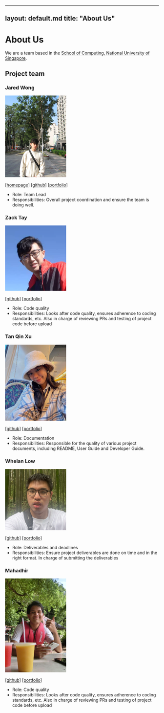 
---
  layout: default.md
  title: "About Us"
---

# About Us

We are a team based in the [School of Computing, National University of Singapore](http://www.comp.nus.edu.sg).

## Project team

### Jared Wong

<img src="images/jajared.png" width="200px">

[[homepage](https://jajared.vercel.app/)]
[[github](https://github.com/Jajared)]
[[portfolio](team/johndoe.md)]

- Role: Team Lead
- Responsibilities: Overall project coordination and ensure the team is doing well.

### Zack Tay

<img src="images/zack-tay.png" width="200px">

[[github](http://github.com/Zack-Tay)]
[[portfolio](team/johndoe.md)]

- Role: Code quality
- Responsibilities: Looks after code quality, ensures adherence to coding standards, etc. Also in charge of reviewing PRs and testing of project code before upload

### Tan Qin Xu

<img src="images/qinxutan.png" width="200px">

[[github](http://github.com/qinxutan)] [[portfolio](team/johndoe.md)]

- Role: Documentation
- Responsibilities: Responsible for the quality of various project documents, including README, User Guide and Developer Guide.

### Whelan Low

<img src="images/whelan-low.png" width="200px">

[[github](http://github.com/whelan-low)]
[[portfolio](team/johndoe.md)]

- Role: Deliverables and deadlines
- Responsibilities: Ensure project deliverables are done on time and in the right format. In charge of submitting the deliverables

### Mahadhir

<img src="images/mahadhir247.png" width="200px">

[[github](http://github.com/mahadhir247)]
[[portfolio](team/johndoe.md)]

- Role: Code quality
- Responsibilities: Looks after code quality, ensures adherence to coding standards, etc. Also in charge of reviewing PRs and testing of project code before upload
